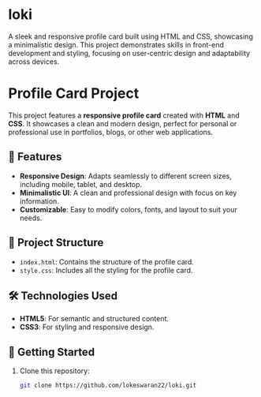 # loki
A sleek and responsive profile card built using HTML and CSS, showcasing a minimalistic design. This project demonstrates skills in front-end development and styling, focusing on user-centric design and adaptability across devices.

# Profile Card Project

This project features a **responsive profile card** created with **HTML** and **CSS**. It showcases a clean and modern design, perfect for personal or professional use in portfolios, blogs, or other web applications.

## 🌟 Features
- **Responsive Design**: Adapts seamlessly to different screen sizes, including mobile, tablet, and desktop.
- **Minimalistic UI**: A clean and professional design with focus on key information.
- **Customizable**: Easy to modify colors, fonts, and layout to suit your needs.

## 📂 Project Structure
- `index.html`: Contains the structure of the profile card.
- `style.css`: Includes all the styling for the profile card.

## 🛠️ Technologies Used
- **HTML5**: For semantic and structured content.
- **CSS3**: For styling and responsive design.

## 🚀 Getting Started
1. Clone this repository:
   ```bash
   git clone https://github.com/lokeswaran22/loki.git
